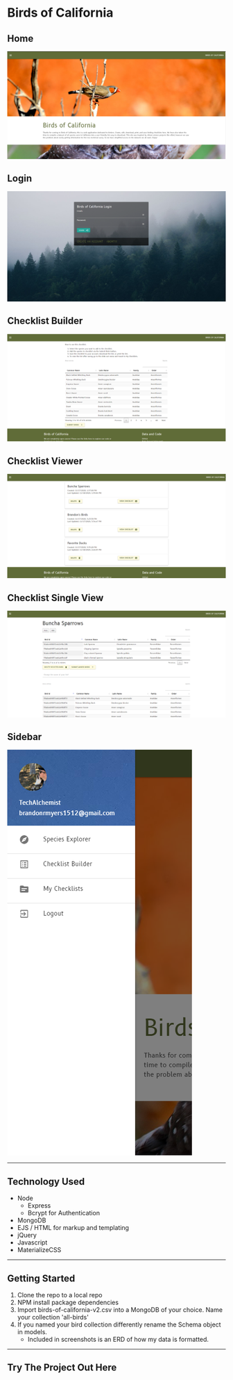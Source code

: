 # Birds of California


## Home
![Home Page](./screenshots/homepage.png)

## Login
![Login Page](./screenshots/login.png)

## Checklist Builder
![Checklist Builder Page](./screenshots/checklistBuilder.png)

## Checklist Viewer
![Checklist Viewer Page](./screenshots/checklistViewer.png)

## Checklist Single View 
![Checklist Single View Page](./screenshots/checklistSingleView.png)

## Sidebar
![Sidebar Componet](./screenshots/sidebar.png)

---

## Technology Used
 - Node
    - Express
    - Bcrypt for Authentication
- MongoDB 
- EJS / HTML for markup and templating
- jQuery 
- Javascript
- MaterializeCSS


---

## Getting Started

1. Clone the repo to a local repo
2. NPM install package dependencies
3. Import birds-of-california-v2.csv into a MongoDB of your choice. Name your collection 'all-birds'
4. If you named your bird collection differently rename the Schema object in models. 
    - Included in screenshots is an ERD of how my data is formatted. 

--- 

## Try The Project Out Here
